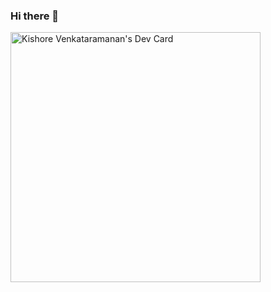 ### Hi there 👋

<a href="https://app.daily.dev/kishore_vkr"><img src="https://api.daily.dev/devcards/b4dfa94e51544306966deb8ecbf84a0f.png?r=xzd" width="400" alt="Kishore Venkataramanan's Dev Card"/></a>

<!--
**kishore-vk/kishore-vk** is a ✨ _special_ ✨ repository because its `README.md` (this file) appears on your GitHub profile.

Here are some ideas to get you started:

- 🔭 I’m currently working on ...
- 🌱 I’m currently learning ...
- 👯 I’m looking to collaborate on ...
- 🤔 I’m looking for help with ...
- 💬 Ask me about ...
- 📫 How to reach me: ...
- 😄 Pronouns: ...
- ⚡ Fun fact: ...
-->

